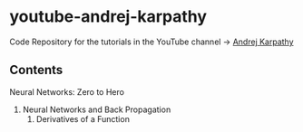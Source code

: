 # youtube-andrej-karpathy
Code Repository for the tutorials in the YouTube channel -> [Andrej Karpathy](https://www.youtube.com/@AndrejKarpathy)

## Contents
Neural Networks: Zero to Hero
  1. Neural Networks and Back Propagation  
     01. Derivatives of a Function

